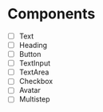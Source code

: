 # Components 

- [ ] Text
- [ ] Heading
- [ ] Button
- [ ] TextInput
- [ ] TextArea
- [ ] Checkbox
- [ ] Avatar
- [ ] Multistep